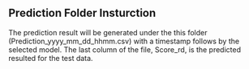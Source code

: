 ## Prediction Folder Insturction 

The prediction result will be generated under the this folder (Prediction_yyyy_mm_dd_hhmm.csv) with a timestamp follows by the selected model. The last column of the file, Score_rd, is the predicted resulted for the test data.
